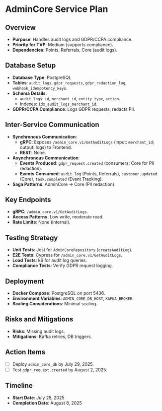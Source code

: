 # AdminCore Service Plan

## Overview
- **Purpose**: Handles audit logs and GDPR/CCPA compliance.
- **Priority for TVP**: Medium (supports compliance).
- **Dependencies**: Points, Referrals, Core (audit logs).

## Database Setup
- **Database Type**: PostgreSQL
- **Tables**: `audit_logs`, `gdpr_requests`, `gdpr_redaction_log`, `webhook_idempotency_keys`.
- **Schema Details**:
  - `audit_logs`: `id`, `merchant_id`, `entity_type`, `action`.
  - Indexes: `idx_audit_logs_merchant_id`.
- **GDPR/CCPA Compliance**: Logs GDPR requests, redacts PII.

## Inter-Service Communication
- **Synchronous Communication**:
  - **gRPC**: Exposes `/admin_core.v1/GetAuditLogs` (input: `merchant_id`; output: logs) to Frontend.
  - **REST**: None.
- **Asynchronous Communication**:
  - **Events Produced**: `gdpr_request.created` (consumers: Core for PII redaction).
  - **Events Consumed**: `audit_log` (Points, Referrals), `customer.updated` (Core), `task.completed` (Event Tracking).
- **Saga Patterns**: AdminCore → Core (PII redaction).

## Key Endpoints
- **gRPC**: `/admin_core.v1/GetAuditLogs`.
- **Access Patterns**: Low write, moderate read.
- **Rate Limits**: None (internal).

## Testing Strategy
- **Unit Tests**: Jest for `AdminCoreRepository` (`createAuditLog`).
- **E2E Tests**: Cypress for `/admin_core.v1/GetAuditLogs`.
- **Load Tests**: k6 for audit log queries.
- **Compliance Tests**: Verify GDPR request logging.

## Deployment
- **Docker Compose**: PostgreSQL on port 5436.
- **Environment Variables**: `ADMIN_CORE_DB_HOST`, `KAFKA_BROKER`.
- **Scaling Considerations**: Minimal scaling.

## Risks and Mitigations
- **Risks**: Missing audit logs.
- **Mitigations**: Kafka retries, DB triggers.

## Action Items
- [ ] Deploy `admin_core_db` by July 29, 2025.
- [ ] Test `gdpr_request.created` by August 2, 2025.

## Timeline
- **Start Date**: July 25, 2025
- **Completion Date**: August 8, 2025